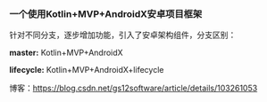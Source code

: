 ### 一个使用Kotlin+MVP+AndroidX安卓项目框架

针对不同分支，逐步增加功能，引入了安卓架构组件，分支区别：

**master:** Kotlin+MVP+AndroidX

**lifecycle:** Kotlin+MVP+AndroidX+lifecycle

博客：https://blog.csdn.net/gs12software/article/details/103261053

